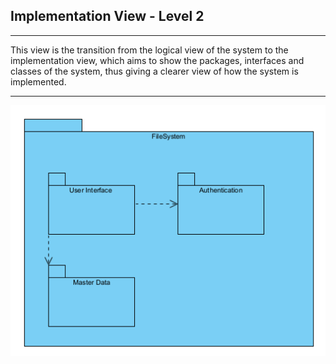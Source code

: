 ## Implementation View - Level 2

------------------------------
This view is the transition from the logical view of the system to the implementation view, which aims to show the packages, interfaces and classes of the system, thus giving a clearer view of how the system is implemented.

--------------------------------
![IV](IV_LVL2.png)
